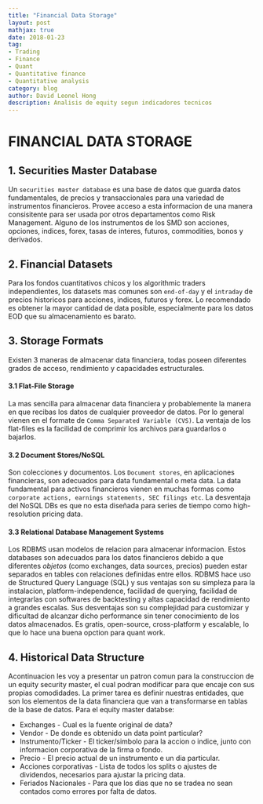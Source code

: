 ```yaml
---
title: "Financial Data Storage"
layout: post
mathjax: true
date: 2018-01-23
tag:
- Trading
- Finance
- Quant
- Quantitative finance
- Quantitative analysis
category: blog
author: David Leonel Hong
description: Analisis de equity segun indicadores tecnicos
---
```


# FINANCIAL DATA STORAGE

## 1. Securities Master Database

Un `securities master database` es una base de datos que guarda datos fundamentales,
de precios y transaccionales para una variedad de instrumentos financieros. Provee acceso a esta informacion de una manera consisitente
para ser usada por otros departamentos como Risk Management. Alguno de los instrumentos de los SMD son acciones, opciones, indices, forex, tasas de interes, futuros, commodities, bonos y derivados.

## 2. Financial Datasets

Para los fondos cuantitativos chicos y los algorithmic traders independientes, 
los datasets mas comunes son `end-of-day` y el `intraday` de precios historicos para acciones, indices, futuros y forex.
Lo recomendado es obtener la mayor cantidad de data posible, especialmente para los datos EOD que su almacenamiento es barato.

## 3. Storage Formats

Existen 3 maneras de almacenar data financiera, todas poseen diferentes
grados de acceso, rendimiento y capacidades estructurales.

#### 3.1 Flat-File Storage

La mas sencilla para almacenar data financiera y probablemente la manera en que recibas los datos de cualquier proveedor de datos. 
Por lo general vienen en el formate de `Comma Separated Variable (CVS)`.
La ventaja de los flat-files es la facilidad de comprimir los archivos para guardarlos o bajarlos.

#### 3.2 Document Stores/NoSQL

Son colecciones y documentos. Los `Document stores`, en aplicaciones financieras, son adecuados para data fundamental o meta data.
La data fundamental para activos financieros vienen en muchas formas como `corporate actions, earnings
statements, SEC filings etc`. La desventaja del NoSQL DBs  es que no esta diseñada para series de tiempo como high-resolution pricing data.

#### 3.3 Relational Database Management Systems

Los RDBMS usan modelos de relacion para almacenar informacion. Estos databases son adecuados para los datos financieros debido a que diferentes _objetos_ (como exchanges, data sources, precios) pueden estar separados en tables con relaciones definidas entre ellos.
RDBMS hace uso de Structured Query Language (SQL) y sus ventajas son su simpleza para la instalacion, platform-independence,
facilidad de querying, facilidad de integrarlas con softwares de backtesting y altas capacidad de rendimiento a grandes escalas.
Sus desventajas son su complejidad para customizar y dificultad de alcanzar dicho performance sin tener conocimiento de los datos almacenados. Es gratis, open-source, cross-platform y escalable, lo que lo hace una buena opction para quant work.

## 4. Historical Data Structure

Acontinuacion les voy a presentar un patron comun para la construccion de un equity security master, el cual podran modificar para que encaje con sus propias comodidades. La primer tarea es definir nuestras entidades, que son los elementos de la data financiera que van a transformarse en tablas de la base de datos. Para el equity master databse:
* Exchanges - Cual es la fuente original de data?
* Vendor - De donde es obtenido un data point particular?
* Instrumento/Ticker - El ticker/simbolo para la accion o indice, junto con informacion corporativa de la firma o fondo.
* Precio - El precio actual de un instrumento e un dia particular.
* Acciones corporativas - Lista de todos los splits o ajustes de dividendos, necesarios para ajustar la pricing data.
* Feriados Nacionales - Para que los dias que no se tradea no sean contados como errores por falta de datos.

